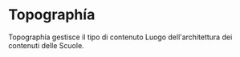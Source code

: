 # Topographía
Topographía gestisce il tipo di contenuto Luogo dell'architettura
dei contenuti delle Scuole.
